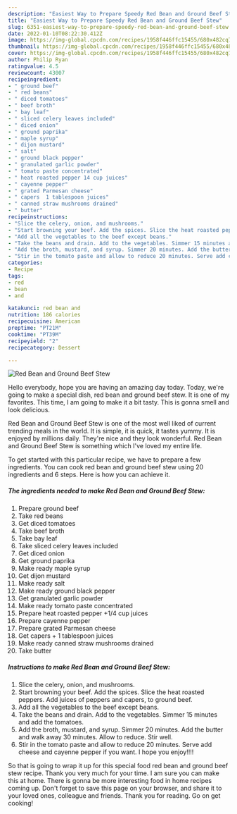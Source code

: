 ```yaml
---
description: "Easiest Way to Prepare Speedy Red Bean and Ground Beef Stew"
title: "Easiest Way to Prepare Speedy Red Bean and Ground Beef Stew"
slug: 6351-easiest-way-to-prepare-speedy-red-bean-and-ground-beef-stew
date: 2022-01-10T08:22:30.412Z
image: https://img-global.cpcdn.com/recipes/1958f446ffc15455/680x482cq70/red-bean-and-ground-beef-stew-recipe-main-photo.jpg
thumbnail: https://img-global.cpcdn.com/recipes/1958f446ffc15455/680x482cq70/red-bean-and-ground-beef-stew-recipe-main-photo.jpg
cover: https://img-global.cpcdn.com/recipes/1958f446ffc15455/680x482cq70/red-bean-and-ground-beef-stew-recipe-main-photo.jpg
author: Philip Ryan
ratingvalue: 4.5
reviewcount: 43007
recipeingredient:
- " ground beef"
- " red beans"
- " diced tomatoes"
- " beef broth"
- " bay leaf"
- " sliced celery leaves included"
- " diced onion"
- " ground paprika"
- " maple syrup"
- " dijon mustard"
- " salt"
- " ground black pepper"
- " granulated garlic powder"
- " tomato paste concentrated"
- " heat roasted pepper 14 cup juices"
- " cayenne pepper"
- " grated Parmesan cheese"
- " capers  1 tablespoon juices"
- " canned straw mushrooms drained"
- " butter"
recipeinstructions:
- "Slice the celery, onion, and mushrooms."
- "Start browning your beef. Add the spices. Slice the heat roasted peppers. Add juices of peppers and capers, to ground beef."
- "Add all the vegetables to the beef except beans."
- "Take the beans and drain. Add to the vegetables. Simmer 15 minutes and add the tomatoes."
- "Add the broth, mustard, and syrup. Simmer 20 minutes. Add the butter and walk away 30 minutes. Allow to reduce. Stir well."
- "Stir in the tomato paste and allow to reduce 20 minutes. Serve add cheese and cayenne pepper if you want. I hope you enjoy!!!!"
categories:
- Recipe
tags:
- red
- bean
- and

katakunci: red bean and 
nutrition: 186 calories
recipecuisine: American
preptime: "PT21M"
cooktime: "PT39M"
recipeyield: "2"
recipecategory: Dessert

---
```



![Red Bean and Ground Beef Stew](https://img-global.cpcdn.com/recipes/1958f446ffc15455/680x482cq70/red-bean-and-ground-beef-stew-recipe-main-photo.jpg)

Hello everybody, hope you are having an amazing day today. Today, we're going to make a special dish, red bean and ground beef stew. It is one of my favorites. This time, I am going to make it a bit tasty. This is gonna smell and look delicious.



Red Bean and Ground Beef Stew is one of the most well liked of current trending meals in the world. It is simple, it is quick, it tastes yummy. It is enjoyed by millions daily. They're nice and they look wonderful. Red Bean and Ground Beef Stew is something which I've loved my entire life.


To get started with this particular recipe, we have to prepare a few ingredients. You can cook red bean and ground beef stew using 20 ingredients and 6 steps. Here is how you can achieve it.

<!--inarticleads1-->

##### The ingredients needed to make Red Bean and Ground Beef Stew:

1. Prepare  ground beef
1. Take  red beans
1. Get  diced tomatoes
1. Take  beef broth
1. Take  bay leaf
1. Take  sliced celery leaves included
1. Get  diced onion
1. Get  ground paprika
1. Make ready  maple syrup
1. Get  dijon mustard
1. Make ready  salt
1. Make ready  ground black pepper
1. Get  granulated garlic powder
1. Make ready  tomato paste concentrated
1. Prepare  heat roasted pepper +1/4 cup juices
1. Prepare  cayenne pepper
1. Prepare  grated Parmesan cheese
1. Get  capers + 1 tablespoon juices
1. Make ready  canned straw mushrooms drained
1. Take  butter




<!--inarticleads2-->

##### Instructions to make Red Bean and Ground Beef Stew:

1. Slice the celery, onion, and mushrooms.
1. Start browning your beef. Add the spices. Slice the heat roasted peppers. Add juices of peppers and capers, to ground beef.
1. Add all the vegetables to the beef except beans.
1. Take the beans and drain. Add to the vegetables. Simmer 15 minutes and add the tomatoes.
1. Add the broth, mustard, and syrup. Simmer 20 minutes. Add the butter and walk away 30 minutes. Allow to reduce. Stir well.
1. Stir in the tomato paste and allow to reduce 20 minutes. Serve add cheese and cayenne pepper if you want. I hope you enjoy!!!!




So that is going to wrap it up for this special food red bean and ground beef stew recipe. Thank you very much for your time. I am sure you can make this at home. There is gonna be more interesting food in home recipes coming up. Don't forget to save this page on your browser, and share it to your loved ones, colleague and friends. Thank you for reading. Go on get cooking!
